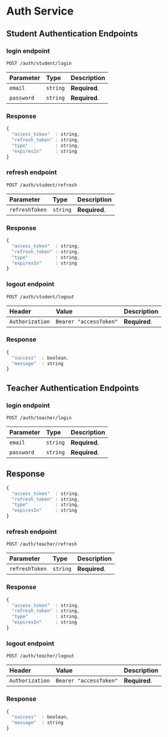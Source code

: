 # Auth Service


## Student Authentication Endpoints

### login endpoint
```http
POST /auth/student/login
```

| Parameter | Type | Description |
| :--- | :--- | :--- |
| `email` | `string` | **Required**. |
| `password` | `string` | **Required**. |


### Response

```javascript
{
  "access_token"  : string,
  "refresh_token" : string,
  "type"          : string,
  "expiresIn"     : string
}

```

### refresh endpoint
```http
POST /auth/student/refresh
```

| Parameter | Type | Description |
| :--- | :--- | :--- |
| `refreshToken` | `string` | **Required**. |


### Response

```javascript
{
  "access_token"  : string,
  "refresh_token" : string,
  "type"          : string,
  "expiresIn"     : string
}
```
### logout endpoint
```http
POST /auth/student/logout
```

| Header | Value |Description |
| :--- | :--- | :--- |
| `Authorization` | `Bearer "accessToken"` | **Required**. |


### Response

```javascript
{
  "success"  : boolean,
  "message"  : string
}
```


## Teacher Authentication Endpoints

### login endpoint
```http
POST /auth/teacher/login
```

| Parameter | Type | Description |
| :--- | :--- | :--- |
| `email` | `string` | **Required**. |
| `password` | `string` | **Required**. |


## Response

```javascript
{
  "access_token"  : string,
  "refresh_token" : string,
  "type"          : string,
  "expiresIn"     : string
}

```

### refresh endpoint
```http
POST /auth/teacher/refresh
```

| Parameter | Type | Description |
| :--- | :--- | :--- |
| `refreshToken` | `string` | **Required**. |


### Response

```javascript
{
  "access_token"  : string,
  "refresh_token" : string,
  "type"          : string,
  "expiresIn"     : string
}
```

### logout endpoint
```http
POST /auth/teacher/logout
```

| Header | Value |Description |
| :--- | :--- | :--- |
| `Authorization` | `Bearer "accessToken"` | **Required**. |


### Response

```javascript
{
  "success"  : boolean,
  "message"  : string
}
```

